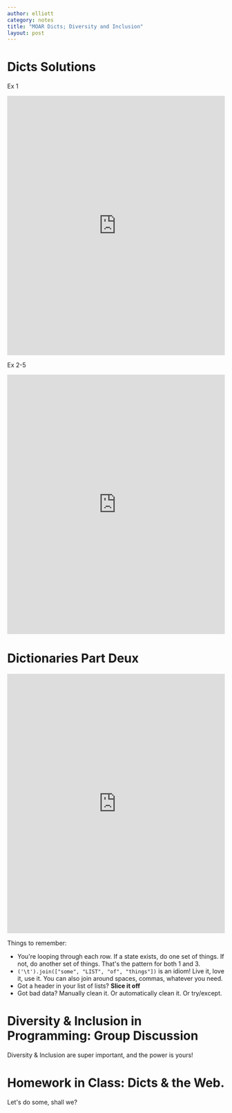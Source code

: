 ```yaml
---
author: elliott
category: notes
title: "MOAR Dicts; Diversity and Inclusion"
layout: post
---
```


# Dicts Solutions

Ex 1

<iframe src="https://trinket.io/embed/python3/6836f5a01e" width="100%" height="600" frameborder="0" marginwidth="0" marginheight="0" allowfullscreen></iframe>

Ex 2-5

<iframe src="https://trinket.io/embed/python3/7ab711043e" width="100%" height="600" frameborder="0" marginwidth="0" marginheight="0" allowfullscreen></iframe>

# Dictionaries Part Deux

<iframe src="https://trinket.io/embed/python3/7a57cec4a5" width="100%" height="600" frameborder="0" marginwidth="0" marginheight="0" allowfullscreen></iframe>

Things to remember:

- You're looping through each row.  If a state exists, do one set of things.  If not, do another set of things.  That's the pattern for both 1 and 3.
- `('\t').join(["some", "LIST", "of", "things"])` is an idiom!  Live it, love it, use it.  You can also join around spaces, commas, whatever you need.
- Got a header in your list of lists? **Slice it off**
- Got bad data?  Manually clean it.  Or automatically clean it.  Or try/except.

# Diversity & Inclusion in Programming: Group Discussion

Diversity & Inclusion are super important, and the power is yours!

# Homework in Class: Dicts & the Web.

Let's do some, shall we?